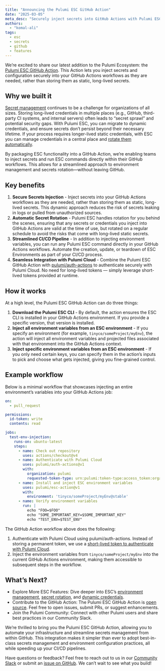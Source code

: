 ```yaml
---
title: "Announcing the Pulumi ESC GitHub Action"
date: "2025-03-05"
meta_desc: "Securely inject secrets into GitHub Actions with Pulumi ESC. Automate secret rotation, environment variables, and CI/CD pipelines—no long-lived credentials."
authors: 
  - "komal-ali"
tags:
  - esc
  - secrets
  - github
  - features
---
```


We’re excited to share our latest addition to the Pulumi Ecosystem: the [Pulumi ESC GitHub Action](https://github.com/marketplace/actions/esc-action). This Action lets you inject secrets and configuration securely into your GitHub Actions workflows as they are needed, rather than storing them as static, long-lived secrets.

<!--more-->

## Why we built it

[Secret management](/what-is/what-is-secrets-management/) continues to be a challenge for organizations of all sizes. Storing long-lived credentials in multiple places (e.g., GitHub, third-party CI systems, and internal servers) often leads to “secret sprawl” and potential security gaps. With Pulumi ESC, you can migrate to dynamic credentials, and ensure secrets don’t persist beyond their necessary lifetime. If your process requires longer-lived static credentials, with ESC you can manage credentials in a central place and [rotate them automatically](/docs/esc/environments/rotation).

By packaging ESC functionality into a GitHub Action, we’re enabling teams to inject secrets and run ESC commands directly within their GitHub workflows. This allows for a streamlined approach to environment management and secrets rotation—without leaving GitHub.

## Key benefits

1.	**Secure Secrets Injection** - Inject secrets into your GitHub Actions workflows as they are needed, rather than storing them as static, long-lived secrets. This dynamic approach reduces the risk of secrets leaking in logs or pulled from unauthorized sources.
2.	**Automatic Secret Rotation** - Pulumi ESC handles rotation for you behind the scenes, ensuring that any secrets or credentials you inject into GitHub Actions are valid at the time of use, but rotated on a regular schedule to avoid the risks that come with long-lived static secrets.
3.	**Streamlined CI/CD Pipeline** - In addition to injecting environment variables, you can run any Pulumi ESC command directly in your GitHub Actions workflows. Automate the creation, update, or teardown of ESC Environments as part of your CI/CD process.
4.	**Seamless Integration with Pulumi Cloud** - Combine the Pulumi ESC GitHub Action with [pulumi/auth-actions](https://github.com/marketplace/actions/pulumi-auth-action) to authenticate securely with Pulumi Cloud. No need for long-lived tokens — simply leverage short-lived tokens provided at runtime.

## How it works

At a high level, the Pulumi ESC GitHub Action can do three things:

1. **Download the Pulumi ESC CLI** - By default, the action ensures the ESC CLI is installed in your GitHub Actions environment. If you provide a specific version, that version is installed.
2. **Inject all environment variables from an ESC environment** - If you specify an environment (for example, `tinyco/someProject/myEnv`), the action will inject all environment variables and projected files associated with that environment into the GitHub Actions context.
3. **Inject specific environment variables from an ESC environment** - If you only need certain keys, you can specify them in the action’s inputs to pick and choose what gets injected, giving you fine-grained control.

## Example workflow

Below is a minimal workflow that showcases injecting an entire environment’s variables into your GitHub Actions job:

```yaml
on:
  - pull_request

permissions:
  id-token: write
  contents: read

jobs:
  test-env-injection:
    runs-on: ubuntu-latest
    steps:
      - name: Check out repository
        uses: actions/checkout@v4
      - name: Authenticate with Pulumi Cloud
        uses: pulumi/auth-actions@v1
        with:
          organization: pulumi
          requested-token-type: urn:pulumi:token-type:access_token:organization
      - name: Install and inject ESC environment variables
        uses: pulumi/esc-action@v1
        with:
          environment: 'tinyco/someProject/myEnv@stable'
      - name: Verify environment variables
        run: |
          echo "FOO=$FOO"
          echo "SOME_IMPORTANT_KEY=$SOME_IMPORTANT_KEY"
          echo "TEST_ENV=$TEST_ENV"
```

The GitHub Action workflow above does the following:

1.	Authenticate with Pulumi Cloud using pulumi/auth-actions. Instead of storing a permanent token, we use a [short-lived token to authenticate with Pulumi Cloud](https://www.pulumi.com/docs/pulumi-cloud/access-management/oidc/client/github/).
2.	Inject the environment variables from `tinyco/someProject/myEnv` into the current GitHub Actions environment, making them accessible to subsequent steps in the workflow.

## What’s Next?

- Explore More ESC Features: Dive deeper into ESC’s [environment management](/docs/esc/environments/working-with-environments), [secret rotation](/docs/esc/environments/rotation), and [dynamic credentials](/docs/esc/integrations/dynamic-login-credentials).
- Contribute to the GitHub Action: The Pulumi ESC GitHub Action is [open source](https://github.com/pulumi/esc-action). Feel free to open issues, submit PRs, or suggest enhancements.
- Join the Pulumi Community: Connect with other Pulumi users and share best practices in our Community Slack.

We’re thrilled to bring you the Pulumi ESC GitHub Action, allowing you to automate your infrastructure and streamline secrets management from within GitHub. This integration makes it simpler than ever to adopt best-in-class secrets management and environment configuration practices, all while speeding up your CI/CD pipelines.

Have questions or feedback? Feel free to reach out to us in our [Community Slack](https://pulumi-community.slack.com/join/shared_invite/zt-2amio1u4h-5Y35enT27Y0dk4N8ZYHbMg#/shared-invite/email) or submit an [issue on GitHub](https://github.com/pulumi/esc-action/issues?q=sort%3Aupdated-desc+is%3Aissue+is%3Aopen). We can’t wait to see what you build!
